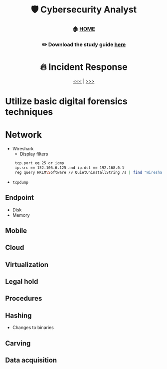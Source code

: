 <div align='center'>

# 🛡️ Cybersecurity Analyst

### 🏠 [HOME](README.md)
### ✏️ Download the study guide [here](https://comptiacdn.azureedge.net/webcontent/docs/default-source/exam-objectives/comptia-cysa-cs0-002-exam-objectives-(6-0).pdf?sfvrsn=86668f47_2)

# 🔥 Incident Response
[<<<](part3.md) | [>>>](part5.md)

 </div>


# Utilize basic digital forensics techniques
# Network
- Wireshark
    + Display filters
    ```sh
     tcp.port eq 25 or icmp
     ip.src == 152.106.6.125 and ip.dst == 192.168.0.1
     reg query HKLM\Software /v QuietUninstallString /s | find "Wireshark"
    ```
- `tcpdump`
## Endpoint
- Disk
- Memory
## Mobile
## Cloud
## Virtualization
## Legal hold
## Procedures
## Hashing
- Changes to binaries
## Carving
## Data acquisition

